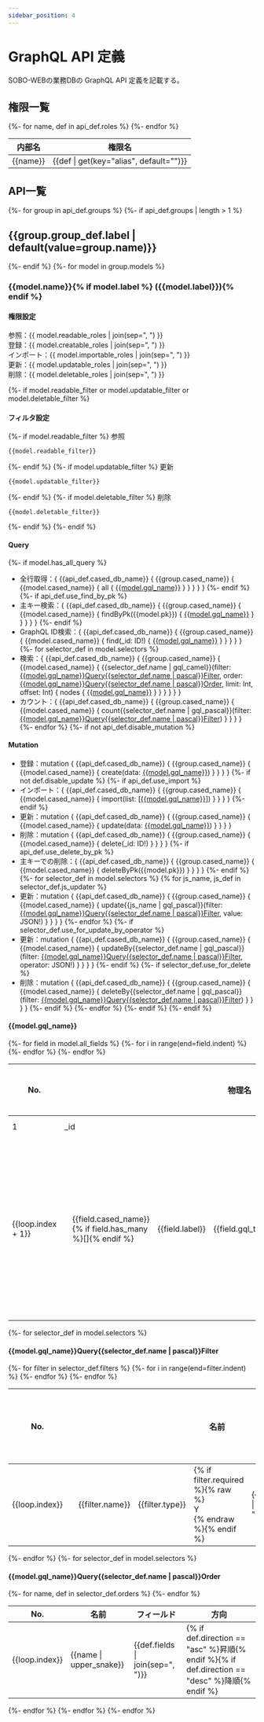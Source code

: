 ```yaml
---
sidebar_position: 4
---
```

# GraphQL API 定義
SOBO-WEBの業務DBの GraphQL API 定義を記載する。

## 権限一覧
<table>
    <thead>
        <tr>
            <th class="name">内部名</th>
            <th class="name">権限名</th>
        </tr>
    </thead>
    {%- for name, def in api_def.roles %}
    <tr>
        <td class="name">{{name}}</td>
        <td class="name">{{def | get(key="alias", default="")}}</td>
    </tr>
    {%- endfor %}
</table>

## API一覧
{%- for group in api_def.groups %}
{%- if api_def.groups | length > 1 %}

## {{group.group_def.label | default(value=group.name)}}
{%- endif %}
{%- for model in group.models %}

### {{model.name}}{% if model.label %} ({{model.label}}){% endif %}

#### 権限設定
参照：{{ model.readable_roles | join(sep=", ") }}  
登録：{{ model.creatable_roles | join(sep=", ") }}  
インポート：{{ model.importable_roles | join(sep=", ") }}  
更新：{{ model.updatable_roles | join(sep=", ") }}  
削除：{{ model.deletable_roles | join(sep=", ") }}  

{%- if model.readable_filter or model.updatable_filter or model.deletable_filter %}

#### フィルタ設定
{%- if model.readable_filter %}
参照
```
{{model.readable_filter}}
```  
{%- endif %}
{%- if model.updatable_filter %}
更新
```
{{model.updatable_filter}}
```  
{%- endif %}
{%- if model.deletable_filter %}
削除
```
{{model.deletable_filter}}
```  
{%- endif %}
{%- endif %}

#### Query
{%- if model.has_all_query %}
* 全行取得：{ {{api_def.cased_db_name}} { {{group.cased_name}} { {{model.cased_name}} { all { <a href="#{{model.gql_name | lower}}">{{model.gql_name}}</a> } } } } }
{%- endif %}
{%- if api_def.use_find_by_pk %}
* 主キー検索：{ {{api_def.cased_db_name}} { {{group.cased_name}} { {{model.cased_name}} { findByPk({{model.pk}}) { <a href="#{{model.gql_name | lower}}">{{model.gql_name}}</a> } } } } }
{%- endif %}
* GraphQL ID検索：{ {{api_def.cased_db_name}} { {{group.cased_name}} { {{model.cased_name}} { find(_id: ID!) { <a href="#{{model.gql_name | lower}}">{{model.gql_name}}</a> } } } } }
{%- for selector_def in model.selectors %}
* 検索：{ {{api_def.cased_db_name}} { {{group.cased_name}} { {{model.cased_name}} { {{selector_def.name | gql_camel}}(filter: <a href="#{{model.gql_name | lower}}query{{selector_def.name | lower}}filter">{{model.gql_name}}Query{{selector_def.name | pascal}}Filter</a>, order: <a href="#{{model.gql_name | lower}}query{{selector_def.name | lower}}order">{{model.gql_name}}Query{{selector_def.name | pascal}}Order</a>, limit: Int, offset: Int) { nodes { <a href="#{{model.gql_name | lower}}">{{model.gql_name}}</a> } } } } } }
* カウント：{ {{api_def.cased_db_name}} { {{group.cased_name}} { {{model.cased_name}} { count{{selector_def.name | gql_pascal}}(filter: <a href="#{{model.gql_name | lower}}query{{selector_def.name | lower}}filter">{{model.gql_name}}Query{{selector_def.name | pascal}}Filter</a>) } } } }
{%- endfor %}
{%- if not api_def.disable_mutation %}

#### Mutation
* 登録：mutation { {{api_def.cased_db_name}} { {{group.cased_name}} { {{model.cased_name}} { create(data: <a href="#{{model.gql_name | lower}}">{{model.gql_name}}</a>) } } } }
{%- if not def.disable_update %}
{%- if api_def.use_import %}
* インポート：{ {{api_def.cased_db_name}} { {{group.cased_name}} { {{model.cased_name}} { import(list: [<a href="#{{model.gql_name | lower}}">{{model.gql_name}}</a>]) } } } }
{%- endif %}
* 更新：mutation { {{api_def.cased_db_name}} { {{group.cased_name}} { {{model.cased_name}} { update(data: <a href="#{{model.gql_name | lower}}">{{model.gql_name}}</a>) } } } }
* 削除：mutation { {{api_def.cased_db_name}} { {{group.cased_name}} { {{model.cased_name}} { delete(_id: ID!) } } } }
{%- if api_def.use_delete_by_pk %}
* 主キーでの削除：{ {{api_def.cased_db_name}} { {{group.cased_name}} { {{model.cased_name}} { deleteByPk({{model.pk}}) } } } }
{%- endif %}
{%- for selector_def in model.selectors %}
{% for js_name, js_def in selector_def.js_updater %}
* 更新：mutation { {{api_def.cased_db_name}} { {{group.cased_name}} { {{model.cased_name}} { update{{js_name | gql_pascal}}(filter: <a href="#{{model.gql_name | lower}}query{{selector_def.name | lower}}filter">{{model.gql_name}}Query{{selector_def.name | pascal}}Filter</a>, value: JSON!) } } } }
{%- endfor %}
{%- if selector_def.use_for_update_by_operator %}
* 更新：mutation { {{api_def.cased_db_name}} { {{group.cased_name}} { {{model.cased_name}} { updateBy{{selector_def.name | gql_pascal}}(filter: <a href="#{{model.gql_name | lower}}query{{selector_def.name | lower}}filter">{{model.gql_name}}Query{{selector_def.name | pascal}}Filter</a>, operator: JSON!) } } } }
{%- endif %}
{%- if selector_def.use_for_delete %}
* 削除：mutation { {{api_def.cased_db_name}} { {{group.cased_name}} { {{model.cased_name}} { deleteBy{{selector_def.name | gql_pascal}}(filter: <a href="#{{model.gql_name | lower}}query{{selector_def.name | lower}}filter">{{model.gql_name}}Query{{selector_def.name | pascal}}Filter</a>) } } } }
{%- endif %}
{%- endfor %}
{%- endif %}
{%- endif %}

#### {{model.gql_name}}
<table>
    <thead>
        <tr>
            <th class="no narrow">No.</th>
            <th class="name" colspan="100">物理名</th>
            <th class="name">論理名</th>
            <th class="type">データ型</th>
            <th class="null narrow">必須</th>
            <th class="">注記</th>
        </tr>
    </thead>
    <tr>
        <td class="no center">1</td>
        <td class="name" colspan="100">_id</td>
        <td class="name">GraphQL ID</td>
        <td class="type">ID</td>
        <td class="null center"></td>
        <td class=""></td>
    </tr>
    {%- for field in model.all_fields %}
    <tr>
        <td class="no center">{{loop.index + 1}}</td>
        {%- for i in range(end=field.indent) %}
        <td></td>
        {%- endfor %}
        <td class="name" colspan="{{100 - field.indent}}">{{field.cased_name}}{% if field.has_many %}[]{% endif %}</td>
        <td class="name">{{field.label}}</td>
        <td class="type">{{field.gql_type}}</td>
        <td class="null center">{% if field.required %}{% raw %}<div style={{textAlign: 'center'}}>Y</div>{% endraw %}{% endif %}</td>
        <td class="">{% if field.no_update %}参照のみ {% elif field.no_read %}{% if field.disable_update %}登録のみ {%- else %}更新のみ {%- endif %}{%- else %}{% if field.disable_update %}登録後の更新不可 {%- endif %}{% endif %}{% if field.replace %}更新時置換{% endif %} </td>
    </tr>
    {%- endfor %}
</table>
{%- for selector_def in model.selectors %}

#### {{model.gql_name}}Query{{selector_def.name | pascal}}Filter
<table>
    <thead>
        <tr>
            <th class="no narrow">No.</th>
            <th class="name" colspan="100">名前</th>
            <th class="type">タイプ</th>
            <th class="null narrow">必須</th>
            <th class="name">フィールド</th>
            <th class="name">リレーション</th>
        </tr>
    </thead>
    {%- for filter in selector_def.filters %}
    <tr>
        <td class="no center">{{loop.index}}</td>
        {%- for i in range(end=filter.indent) %}
        <td></td>
        {%- endfor %}
        <td class="name" colspan="{{100 - filter.indent}}">{{filter.name}}</td>
        <td class="type">{{filter.type}}</td>
        <td class="null center">{% if filter.required %}{% raw %}<div style={{textAlign: 'center'}}>Y</div>{% endraw %}{% endif %}</td>
        <td class="name">{{filter.fields | join(sep=", ")}}</td>
        <td class="name">{{filter.relation}}</td>
    </tr>
    {%- endfor %}
</table>
{%- endfor %}
{%- for selector_def in model.selectors %}

#### {{model.gql_name}}Query{{selector_def.name | pascal}}Order
<table>
    <thead>
        <tr>
            <th class="no narrow">No.</th>
            <th class="name">名前</th>
            <th class="name">フィールド</th>
            <th class="">方向</th>
        </tr>
    </thead>
    {%- for name, def in selector_def.orders %}
    <tr>
        <td class="no center">{{loop.index}}</td>
        <td class="name">{{name | upper_snake}}</td>
        <td class="name">{{def.fields | join(sep=", ")}}</td>
        <td class="name">{% if def.direction == "asc" %}昇順{% endif %}{% if def.direction == "desc" %}降順{% endif %}</td>
    </tr>
    {%- endfor %}
</table>
{%- endfor %}
{%- endfor %}
{%- endfor %}